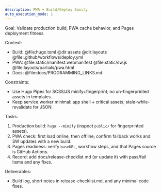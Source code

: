 ```yaml
---
description: PWA + Build/Deploy Sanity
auto_execution_mode: 1
---
```


Goal: Validate production build, PWA cache behavior, and Pages deployment fitness.

Context:
- Build: @file:hugo.toml @dir:assets @dir:layouts @file:.github/workflows/deploy.yml
- PWA: @file:static/manifest.webmanifest @file:static/sw.js @file:layouts/partials/pwa.html
- Docs: @file:docs/PROGRAMMING_LINKS.md

Constraints:
- Use Hugo Pipes for SCSS/JS minify+fingerprint; no un-fingerprinted assets in templates.
- Keep service worker minimal: app shell + critical assets; stale-while-revalidate for JSON.

Tasks:
1) Production build: `hugo --minify` (inspect `public/` for fingerprinted assets).
2) PWA check: first load online, then offline; confirm fallback works and SW updates with a new build.
3) Pages readiness: verify `baseURL`, workflow steps, and that Pages source is GitHub Actions.
4) Record: add docs/release-checklist.md (or update it) with pass/fail items and any fixes.

Deliverables:
- Build log, short notes in release-checklist.md, and any minimal code fixes.
